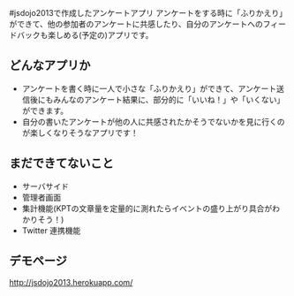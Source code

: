 #jsdojo2013で作成したアンケートアプリ
アンケートをする時に「ふりかえり」ができて、他の参加者のアンケートに共感したり、自分のアンケートへのフィードバックも楽しめる(予定の)アプリです。

## どんなアプリか
* アンケートを書く時に一人で小さな「ふりかえり」ができて、アンケート送信後にもみんなのアンケート結果に、部分的に「いいね！」や「いくない」ができます。
* 自分の書いたアンケートが他の人に共感されたかそうでないかを見に行くのが楽しくなりそうなアプリです！

## まだできてないこと
* サーバサイド
* 管理者画面
* 集計機能(KPTの文章量を定量的に測れたらイベントの盛り上がり具合がわかりそう！)
* Twitter 連携機能

## デモページ
http://jsdojo2013.herokuapp.com/
